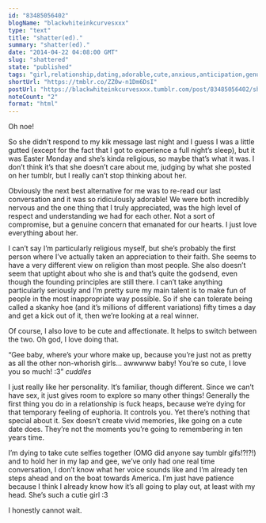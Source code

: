 ```yaml
---
id: "83485056402"
blogName: "blackwhiteinkcurvesxxx"
type: "text"
title: "shatter(ed)."
summary: "shatter(ed)."
date: "2014-04-22 04:08:00 GMT"
slug: "shattered"
state: "published"
tags: "girl,relationship,dating,adorable,cute,anxious,anticipation,genuine,faith"
shortUrl: "https://tmblr.co/ZZ0w-n1Dm6DsI"
postUrl: "https://blackwhiteinkcurvesxxx.tumblr.com/post/83485056402/shattered"
noteCount: "2"
format: "html"
---
```


Oh noe!

So she didn’t respond to my kik message last night and I guess I was a little gutted (except for the fact that I got to experience a full night’s sleep), but it was Easter Monday and she’s kinda religious, so maybe that’s what it was. I don’t think it’s that she doesn’t care about me, judging by what she posted on her tumblr, but I really can’t stop thinking about her.

Obviously the next best alternative for me was to re-read our last conversation and it was so ridiculously adorable! We were both incredibly nervous and the one thing that I truly appreciated, was the high level of respect and understanding we had for each other. Not a sort of compromise, but a genuine concern that emanated for our hearts. I just love everything about her.

I can’t say I’m particularly religious myself, but she’s probably the first person where I’ve actually taken an appreciation to their faith. She seems to have a very different view on religion than most people. She also doesn’t seem that uptight about who she is and that’s quite the godsend, even though the founding principles are still there. I can’t take anything particularly seriously and I’m pretty sure my main talent is to make fun of people in the most inappropriate way possible. So if she can tolerate being called a skanky hoe (and it’s millions of different variations) fifty times a day and get a kick out of it, then we’re looking at a real winner.

Of course, I also love to be cute and affectionate. It helps to switch between the two. Oh god, I love doing that.

“Gee baby, where’s your whore make up, because you’re just not as pretty as all the other non-whorish girls… awwwww baby! You’re so cute, I love you so much! :3” *cuddles*

I just really like her personality. It’s familiar, though different. Since we can’t have sex, it just gives room to explore so many other things! Generally the first thing you do in a relationship is fuck heaps, because we’re dying for that temporary feeling of euphoria. It controls you. Yet there’s nothing that special about it. Sex doesn’t create vivid memories, like going on a cute date does. They’re not the moments you’re going to remembering in ten years time.

I’m dying to take cute selfies together (OMG did anyone say tumblr gifs!?!?!) and to hold her in my lap and gee, we’ve only had one real time conversation, I don’t know what her voice sounds like and I’m already ten steps ahead and on the boat towards America. I’m just have patience because I think I already know how it’s all going to play out, at least with my head. She’s such a cutie girl :3

I honestly cannot wait.